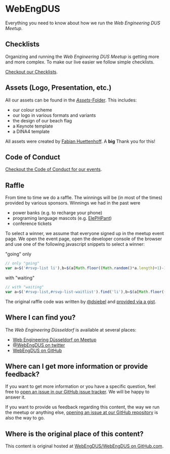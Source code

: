 # WebEngDUS

Everything you need to know about how we run the *Web Engineering DUS Meetup*.

## Checklists

Organizing and running the *Web Engineering DUS Meetup* is getting more and more complex.
To make our live easier we follow simple checklists.

[Checkout our Checklists](./CHECKLISTS.md).

## Assets (Logo, Presentation, etc.)

All our assets can be found in the [*Assets*-Folder](./Assets). This includes:

- our colour scheme
- our logo in various formats and variants
- the design of our beach flag
- a Keynote template
- a DINA4 template

All assets were created by [Fabian Huettenhoff](https://twitter.com/zuqbu). A **big** Thank you for this!

## Code of Conduct

[Checkout the Code of Conduct for our events](./CODE_OF_CONDUCT.md).

## Raffle

From time to time we do a raffle.
The winnings will be (in most of the times) provided by various sponsors.
Winnings we had in the past were

* power banks (e.g. to recharge your phone)
* programing language mascots (e.g. [ElePHPant](https://secure.php.net/elephpant.php))
* conference tickets

To select a winner, we assume that everyone signed up in the meetup event page.
We open the event page, open the developer console of the browser and use one of the following javascript snippets to select a winner:

"going" only
```js
// only "going"
var a=$('#rsvp-list li'),b=$(a[Math.floor((Math.random()*a.length)+1)-1]);b.siblings().mouseleave().css({border:'none'});b.css({border:'7px dotted red'}).mouseenter();$('html,body').animate({scrollTop:(b.offset().top-300)+'px'},'fast');
```

with "waiting"
```js
// with "waiting"
var a=$('#rsvp-list,#rsvp-list-waitlist').find('li'),b=$(a[Math.floor((Math.random()*a.length)+1)-1]);b.siblings().mouseleave().css({border:'none'});b.css({border:'7px dotted red'}).mouseenter();$('html,body').animate({scrollTop:(b.offset().top-300)+'px'},300);
```

The original raffle code was written by [@dsiebel](https://github.com/dsiebel) and [provided via a gist](https://gist.github.com/dsiebel/10382712).

## Where I can find you?

The *Web Engineering Düsseldorf* is available at several places:

* [Web Engineering Düsseldorf on Meetup](https://www.meetup.com/Web-Engineering-Duesseldorf/)
* [@WebEngDUS on twitter](https://twitter.com/WebEngDUS)
* [WebEngDUS on GitHub](https://github.com/WebEngDUS)

## Where can I get more information or provide feedback?

If you want to get more information or you have a specific question, feel free to [open an issue in our GitHub issue tracker](https://github.com/WebEngDUS/WebEngDUS/issues/new).
We will be happy to answer it.

If you want to provide us feedback regarding this content, the way we run the meetup or anything else, [opening an issue at our GitHub repository](https://github.com/WebEngDUS/WebEngDUS/issues/new) is also the way to go.

## Where is the original place of this content?

This content is original hosted at [WebEngDUS/WebEngDUS on GitHub.com](https://github.com/WebEngDUS/WebEngDUS).
